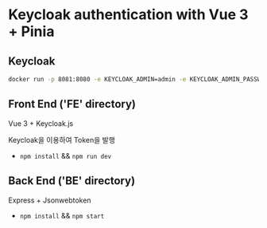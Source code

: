# Keycloak authentication with Vue 3 + Pinia

## Keycloak

```bash
docker run -p 8081:8080 -e KEYCLOAK_ADMIN=admin -e KEYCLOAK_ADMIN_PASSWORD=admin quay.io/keycloak/keycloak:19.0.3 start-dev
```

## Front End ('FE' directory)

Vue 3 + Keycloak.js

Keycloak을 이용하여 Token을 발행

- `npm install` && `npm run dev`

## Back End ('BE' directory)

Express + Jsonwebtoken

- `npm install` && `npm start`
